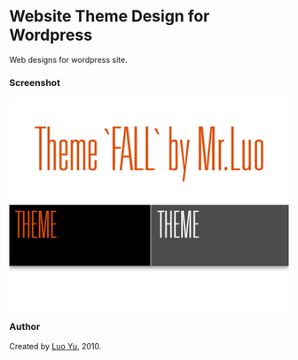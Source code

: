 # Website Theme Design for Wordpress

Web designs for wordpress site.

### Screenshot

![Screenshot](fall-by-mr-luo/screenshot.png)

### Author

Created by [Luo Yu](http://luoyu.space), 2010.

